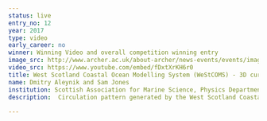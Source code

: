 ```yaml
---
status: live
entry_no: 12
year: 2017
type: video 
early_career: no 
winner: Winning Video and overall competition winning entry
image_src: http://www.archer.ac.uk/about-archer/news-events/events/image-comp/gallery-2017/12_Entry_800.jpg
video_src: https://www.youtube.com/embed/fDxtXrKH6r0
title: West Scotland Coastal Ocean Modelling System (WeStCOMS) - 3D currents animation
name: Dmitry Aleynik and Sam Jones
institution: Scottish Association for Marine Science, Physics Department
description:  Circulation pattern generated by the West Scotland Coastal Ocean Modelling System (WeStCOMS) run at ARCHER. WeStCOMS comprise an operational coupled ocean and atmospheric high-resolution three-dimensional hydrodynamic models based on the unstructured-mesh Finite Volume Community Ocean Model (FVCOM, 0.1&divide;3km) and the Weather Research Forecasts (WRF, 2x2km) respectively. Model results have been intensively validated against observations including current meters, conductivity/temperature/pressure sensors on stationary moorings, drifters, gliders. The visualization was created in cooperation with S. Jones over weekly hindcast runs. Operational model five-days forecasts enable stakeholders and community with the informed decision-making tool both in a field of academic research (stratified fluid tidal mixing, connectivity, sea-lice, pathogens, invasive species dispersal, Environmental Impact Assessment studies) and as an early warning  predictive scheme for quick response mitigation measures during industrial and natural hazards, e.g. harmful algae bloom, oil spills, and in a support of sustainable development in Aquaculture, Renewable and other Blue Growth economy sectors. 
  
---
```

